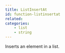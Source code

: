 ```yaml
---
title: ListInsertAt
id: function-listinsertat
related:
categories:
    - list
    - string
---
```


Inserts an element in a list.